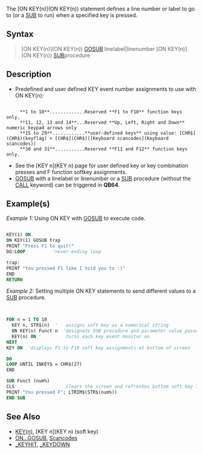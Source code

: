 The [ON KEY(n)](ON KEY(n)) statement defines a line number or label to go to (or a [SUB](SUB) to run) when a specified key is pressed.


## Syntax

>  [ON KEY(n)](ON KEY(n)) [GOSUB](GOSUB) linelabel|linenumber
>  [ON KEY(n)](ON KEY(n)) [SUB](SUB)procedure


## Description

* Predefined and user defined KEY event number assignments to use with ON KEY(n): 

```text

     **1 to 10**.............Reserved **F1 to F10** function keys only.
     **11, 12, 13 and 14**...Reserved **Up, Left, Right and Down** numeric keypad arrows only
     **15 to 29**............**user-defined keys** using value: [CHR$](CHR$)(keyflag) + [CHR$](CHR$)([Keyboard scancodes](Keyboard scancodes))
     **30 and 31**...........Reserved **F11 and F12** function keys only.

```

* See the [KEY n](KEY n) page for user defined key or key combination presses and F function softkey assignments.
* [GOSUB](GOSUB) with a linelabel or linenumber  or a [SUB](SUB) procedure (without the [CALL](CALL) keyword) can be triggered in **QB64**.


## Example(s)

*Example 1:* Using ON KEY with [GOSUB](GOSUB) to execute code.

```vb

KEY(1) ON
ON KEY(1) GOSUB trap
PRINT "Press F1 to quit!"
DO:LOOP          'never ending loop

trap:
PRINT "You pressed F1 like I told you to :)"
END
RETURN 

```


*Example 2:* Setting multiple ON KEY statements to send different values to a [SUB](SUB) procedure.

```vb

  
FOR n = 1 TO 10
  KEY n, STR$(n)  '   assigns soft key as a numerical string 
  ON KEY(n) Funct n  'designate SUB procedure and parameter value passed
  KEY(n) ON '         turns each key event monitor on
NEXT
KEY ON  'displays F1 to F10 soft key assignments at bottom of screen

DO
LOOP UNTIL INKEY$ = CHR$(27)
END

SUB Funct (num%)
CLS'                  clears the screen and refreshes bottom soft key list
PRINT "You pressed F"; LTRIM$(STR$(num%))
END SUB 

```


## See Also

* [KEY(n)](KEY(n)), [KEY n](KEY n) (soft key)
* [ON...GOSUB](ON...GOSUB), [Scancodes](Scancodes)
* [_KEYHIT](_KEYHIT), [_KEYDOWN](_KEYDOWN)




